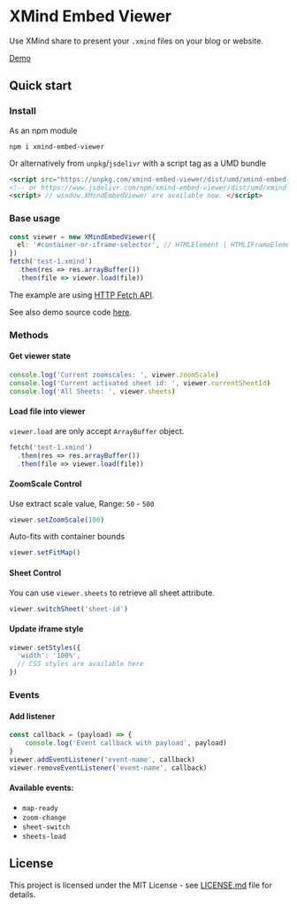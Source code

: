 # XMind Embed Viewer
Use XMind share to present your `.xmind` files on your blog or website.

[Demo](https://xmindltd.github.io/xmind-embed-viewer/)

## Quick start
### Install
As an npm module

```shell
npm i xmind-embed-viewer
```

Or alternatively from `unpkg`/`jsdelivr` with a script tag as a UMD bundle
```html
<script src="https://unpkg.com/xmind-embed-viewer/dist/umd/xmind-embed-viewer.js"></script>
<!-- or https://www.jsdelivr.com/npm/xmind-embed-viewer/dist/umd/xmind-embed-viewer.js -->
<script> // window.XMindEmbedViewer are available now. </script>
```
### Base usage
```typescript
const viewer = new XMindEmbedViewer({
  el: '#container-or-iframe-selector', // HTMLElement | HTMLIFrameElement | string
})
fetch('test-1.xmind')
  .then(res => res.arrayBuffer())
  .then(file => viewer.load(file))
```
The example are using [HTTP Fetch API](https://developer.mozilla.org/en-US/docs/Web/API/Fetch_API).

See also demo source code [here](./public/index.html).

### Methods
#### Get viewer state
```typescript
console.log('Current zoomscales: ', viewer.zoomScale)
console.log('Current activated sheet id: ', viewer.currentSheetId)
console.log('All Sheets: ', viewer.sheets)
```

#### Load file into viewer
`viewer.load` are only accept `ArrayBuffer` object.
```typescript
fetch('test-1.xmind')
  .then(res => res.arrayBuffer())
  .then(file => viewer.load(file))
```
#### ZoomScale Control
Use extract scale value, Range: `50` - `500`
```typescript
viewer.setZoomScale(100)
```
Auto-fits with container bounds
```typescript
viewer.setFitMap()
```

#### Sheet Control
You can use `viewer.sheets` to retrieve all sheet attribute.
```typescript
viewer.switchSheet('sheet-id')
```

#### Update iframe style
```typescript
viewer.setStyles({
  'width': '100%',
  // CSS styles are available here
})
```

### Events
#### Add listener
```typescript
const callback = (payload) => {
    console.log('Event callback with payload', payload)
}
viewer.addEventListener('event-name', callback)
viewer.removeEventListener('event-name', callback)
```
#### Available events:
* `map-ready`
* `zoom-change`
* `sheet-switch`
* `sheets-load`

## License
This project is licensed under the MIT License - see [LICENSE.md](LICENSE.md) file for details.
